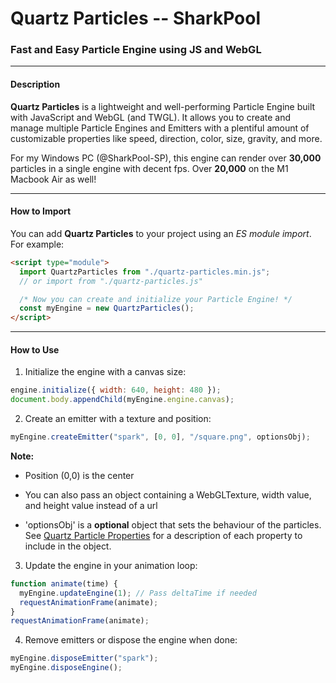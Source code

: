 # Quartz Particles -- SharkPool

### Fast and Easy Particle Engine using JS and WebGL

---
#### Description

**Quartz Particles** is a lightweight and well-performing Particle Engine built with JavaScript and WebGL (and TWGL).
It allows you to create and manage multiple Particle Engines and Emitters with a plentiful amount of customizable properties like speed, direction, color, size, gravity, and more.

For my Windows PC (@SharkPool-SP), this engine can render over **30,000** particles in a single engine with decent fps. Over **20,000** on the M1 Macbook Air as well!

---

#### How to Import

You can add **Quartz Particles** to your project using an *ES module import*. For example:

```html
<script type="module">
  import QuartzParticles from "./quartz-particles.min.js";
  // or import from "./quartz-particles.js"

  /* Now you can create and initialize your Particle Engine! */
  const myEngine = new QuartzParticles();
</script>
```
---

#### How to Use

1. Initialize the engine with a canvas size:

```js
engine.initialize({ width: 640, height: 480 });
document.body.appendChild(myEngine.engine.canvas);
```

2. Create an emitter with a texture and position:

```js
myEngine.createEmitter("spark", [0, 0], "/square.png", optionsObj);
```
**Note:**

- Position (0,0) is the center

- You can also pass an object containing a WebGLTexture, width value, and height value instead of a url

- 'optionsObj' is a **optional** object that sets the behaviour of the particles. See [Quartz Particle Properties](https://github.com/SharkPool-SP/Quartz-Particles/blob/main/src/docs/particle-properties.md) for a description of each property to include in the object.


3. Update the engine in your animation loop:

```js
function animate(time) {
  myEngine.updateEngine(1); // Pass deltaTime if needed
  requestAnimationFrame(animate);
}
requestAnimationFrame(animate);
```

4. Remove emitters or dispose the engine when done:

```js
myEngine.disposeEmitter("spark");
myEngine.disposeEngine();
```
